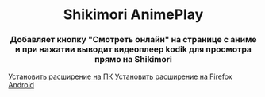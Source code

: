 <h1 align="center">Shikimori AnimePlay</h1>

<h3 align="center">Добавляет кнопку "Смотреть онлайн" на странице с аниме и при нажатии выводит видеоплеер kodik для просмотра прямо на Shikimori</h3>

<a href="https://raw.githubusercontent.com/xray108/Shikimori-AnimePlay/refs/heads/main/js/sap_for_pc.js" target="_blank">Установить расширение на ПК</a>
<a href="https://raw.githubusercontent.com/xray108/Shikimori-AnimePlay/refs/heads/main/js/sap_for_phone.js" target="_blank">Установить расширение на Firefox Android</a> 

